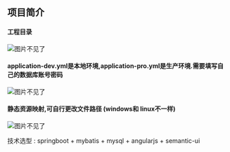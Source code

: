 ## 项目简介

#### 工程目录

![图片不见了](https://raw.githubusercontent.com/itzhaotong/image/master/01.png?token=AJPFQVF3LYANSC5N3KOUNDS545EP2)

####  application-dev.yml是本地环境,application-pro.yml是生产环境.需要填写自己的数据库账号密码

![图片不见了](https://raw.githubusercontent.com/itzhaotong/image/master/03.png?token=AJPFQVDAYFVCIFWKH7N3BA2545EVW)

#### 静态资源映射,可自行更改文件路径 (windows和 linux不一样)

![图片不见了](https://raw.githubusercontent.com/itzhaotong/image/master/02.png?token=AJPFQVDC6ENEEWNRWHP5X3C545EUQ)



技术选型 : springboot + mybatis + mysql + angularjs + semantic-ui     

